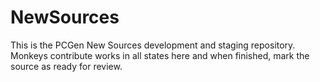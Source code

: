 NewSources
==========
This is the PCGen New Sources development and staging repository. Monkeys contribute works in all states here and when finished, mark the source as ready for review.

